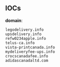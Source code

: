 
## IOCs

__domain__:

```text
legodelivery.info
upsdelivery.info
refw0234apple.info
telus-ca.info
vista-printcanada.info
mydeliveryfee-ups.info
crocscanadafee.info
adidascanadaltd.com
```